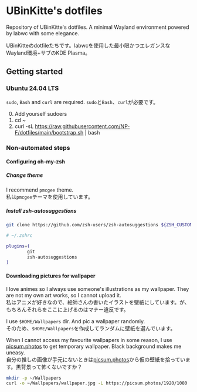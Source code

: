 # UBinKitte's dotfiles

Repository of UBinKitte's dotfiles. A minimal Wayland environment powered by labwc with some elegance.  

UBinKitteのdotfileたちです。labwcを使用した最小限かつエレガンスなWayland環境+サブのKDE Plasma。

## Getting started

### Ubuntu 24.04 LTS

`sudo`, `Bash` and `curl` are required.
`sudo`と`Bash`、`curl`が必要です。

0. Add yourself sudoers
1. cd ~
2. curl -sL https://raw.githubusercontent.com/NP-F/dotfiles/main/bootstrap.sh | bash

### Non-automated steps

#### Configuring oh-my-zsh

##### Change theme

I recommend `pmcgee` theme.  
私は`pmcgee`テーマを使用しています。

##### Install zsh-autosuggestions

```sh
git clone https://github.com/zsh-users/zsh-autosuggestions ${ZSH_CUSTOM:-~/.oh-my-zsh/custom}/plugins/zsh-autosuggestions
```

```sh
# ~/.zshrc

plugins=(
        git
        zsh-autosuggestions
)
```

#### Downloading pictures for wallpaper

I love animes so I always use someone's illustrations as my wallpaper. They are not my own art works, so I cannot upload it.  
私はアニメが好きなので、絵師さんの書いたイラストを壁紙にしています。が、もちろんそれらをここに上げるのはマナー違反です。

I use `$HOME/Wallpapers` dir. And pic a wallpaper randomly.  
そのため、`$HOME/Wallpapers`を作成してランダムに壁紙を選んでいます。

When I cannot access my favourite wallpapers in some reason, I use [picsum.photos](https://picsum.photos) to get temporary wallpaper. Black background makes me uneasy.  
自分の推しの画像が手元にないときは[picsum.photos](https://picsum.photos)から仮の壁紙を拾っています。黒背景って怖くないですか？

```sh
mkdir -p ~/Wallpapers
curl -o ~/Wallpapers/wallpaper.jpg -L https://picsum.photos/1920/1080
```
